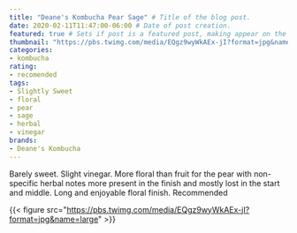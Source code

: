 ```yaml
---
title: "Deane's Kombucha Pear Sage" # Title of the blog post.
date: 2020-02-11T11:47:00-06:00 # Date of post creation.
featured: true # Sets if post is a featured post, making appear on the home page side bar.
thumbnail: "https://pbs.twimg.com/media/EQgz9wyWkAEx-jI?format=jpg&name=large" # Sets thumbnail image appearing inside card on homepage.
categories:
- kombucha
rating:
- recomended
tags:
- Slightly Sweet
- floral
- pear
- sage
- herbal
- vinegar
brands:
- Deane's Kombucha
---
```

Barely sweet. Slight vinegar. More floral than fruit for the pear with non-specific herbal notes more present in the finish and mostly lost in the start and middle. Long and enjoyable floral finish. Recommended

{{< figure src="https://pbs.twimg.com/media/EQgz9wyWkAEx-jI?format=jpg&name=large" >}}